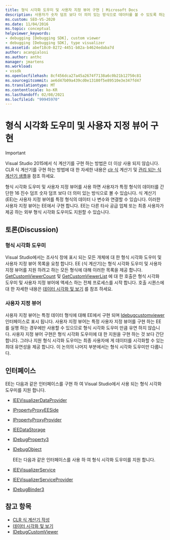 ```yaml
---
title: 형식 시각화 도우미 및 사용자 지정 뷰어 구현 | Microsoft Docs
description: 사용자가 숫자 덤프 보다 더 의미 있는 방식으로 데이터를 볼 수 있도록 하는 형식 시각화 도우미 및 사용자 지정 뷰어를 구현 하는 방법에 대해 알아봅니다.
ms.custom: SEO-VS-2020
ms.date: 11/04/2016
ms.topic: conceptual
helpviewer_keywords:
- debugging [Debugging SDK], custom viewer
- debugging [Debugging SDK], type visualizer
ms.assetid: abef18c0-8272-4451-b82a-b4624edaba7d
author: acangialosi
ms.author: anthc
manager: jmartens
ms.workload:
- vssdk
ms.openlocfilehash: 8cf456dca27a45a2674f7138a6c0b21b12750c81
ms.sourcegitcommit: ae6d47b09a439cd0e13180f5e89510e3e347fd47
ms.translationtype: MT
ms.contentlocale: ko-KR
ms.lasthandoff: 02/08/2021
ms.locfileid: "99945970"
---
```

# <a name="implement-type-visualizers-and-custom-viewers"></a>형식 시각화 도우미 및 사용자 지정 뷰어 구현
> [!IMPORTANT]
> Visual Studio 2015에서 식 계산기를 구현 하는 방법은 더 이상 사용 되지 않습니다. CLR 식 계산기를 구현 하는 방법에 대 한 자세한 내용은 [clr 식](https://github.com/Microsoft/ConcordExtensibilitySamples/wiki/CLR-Expression-Evaluators) 계산기 및 [관리 되는 식 계산기 샘플](https://github.com/Microsoft/ConcordExtensibilitySamples/wiki/Managed-Expression-Evaluator-Sample)을 참조 하세요.

 형식 시각화 도우미 및 사용자 지정 뷰어를 사용 하면 사용자가 특정 형식의 데이터를 간단한 16 진수 덤프 숫자 덤프 보다 더 의미 있는 방식으로 볼 수 있습니다. 식 계산기 (EE)는 사용자 지정 뷰어를 특정 형식의 데이터 나 변수와 연결할 수 있습니다. 이러한 사용자 지정 뷰어는 EE에서 구현 합니다. EE는 다른 타사 공급 업체 또는 최종 사용자가 제공 하는 외부 형식 시각화 도우미도 지원할 수 있습니다.

## <a name="discussion"></a>토론(Discussion)

### <a name="type-visualizers"></a>형식 시각화 도우미
 Visual Studio에서는 조사식 창에 표시 되는 모든 개체에 대 한 형식 시각화 도우미 및 사용자 지정 뷰어 목록을 요청 합니다. EE (식 계산기)는 형식 시각화 도우미 및 사용자 지정 뷰어를 지원 하려고 하는 모든 형식에 대해 이러한 목록을 제공 합니다. [GetCustomViewerCount](../../extensibility/debugger/reference/idebugproperty3-getcustomviewercount.md) 및 [GetCustomViewerList](../../extensibility/debugger/reference/idebugproperty3-getcustomviewerlist.md) 에 대 한 호출은 형식 시각화 도우미 및 사용자 지정 뷰어에 액세스 하는 전체 프로세스를 시작 합니다. 호출 시퀀스에 대 한 자세한 내용은 [데이터 시각화 및 보기](../../extensibility/debugger/visualizing-and-viewing-data.md) 를 참조 하세요.

### <a name="custom-viewers"></a>사용자 지정 뷰어
 사용자 지정 뷰어는 특정 데이터 형식에 대해 EE에서 구현 되며 [Idebugcustomviewer](../../extensibility/debugger/reference/idebugcustomviewer.md) 인터페이스로 표시 됩니다. 사용자 지정 뷰어는 특정 사용자 지정 뷰어를 구현 하는 EE를 실행 하는 경우에만 사용할 수 있으므로 형식 시각화 도우미 만큼 유연 하지 않습니다. 사용자 지정 뷰어 구현은 형식 시각화 도우미에 대 한 지원을 구현 하는 것 보다 간단 합니다. 그러나 지원 형식 시각화 도우미는 최종 사용자에 게 데이터를 시각화할 수 있는 최대 유연성을 제공 합니다. 이 논의의 나머지 부분에서는 형식 시각화 도우미만 다룹니다.

## <a name="interfaces"></a>인터페이스
 EE는 다음과 같은 인터페이스를 구현 하 여 Visual Studio에서 사용 되는 형식 시각화 도우미를 지원 합니다.

- [IEEVisualizerDataProvider](../../extensibility/debugger/reference/ieevisualizerdataprovider.md)

- [IPropertyProxyEESide](../../extensibility/debugger/reference/ipropertyproxyeeside.md)

- [IPropertyProxyProvider](../../extensibility/debugger/reference/ipropertyproxyprovider.md)

- [IEEDataStorage](../../extensibility/debugger/reference/ieedatastorage.md)

- [IDebugProperty3](../../extensibility/debugger/reference/idebugproperty3.md)

- [IDebugObject](../../extensibility/debugger/reference/idebugobject.md)

  EE는 다음과 같은 인터페이스를 사용 하 여 형식 시각화 도우미를 지원 합니다.

- [IEEVisualizerService](../../extensibility/debugger/reference/ieevisualizerservice.md)

- [IEEVisualizerServiceProvider](../../extensibility/debugger/reference/ieevisualizerserviceprovider.md)

- [IDebugBinder3](../../extensibility/debugger/reference/idebugbinder3.md)

## <a name="see-also"></a>참고 항목
- [CLR 식 계산기 작성](../../extensibility/debugger/writing-a-common-language-runtime-expression-evaluator.md)
- [데이터 시각화 및 보기](../../extensibility/debugger/visualizing-and-viewing-data.md)
- [IDebugCustomViewer](../../extensibility/debugger/reference/idebugcustomviewer.md)
